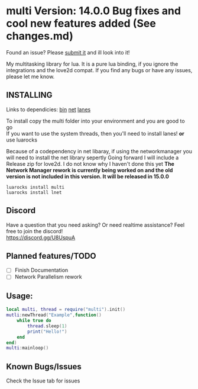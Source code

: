# multi Version: 14.0.0 Bug fixes and cool new features added (See changes.md)

Found an issue? Please [submit it](https://github.com/rayaman/multi/issues) and ill look into it!

My multitasking library for lua. It is a pure lua binding, if you ignore the integrations and the love2d compat. If you find any bugs or have any issues, please let me know.

INSTALLING
----------
Links to dependicies:
[bin](https://github.com/rayaman/bin)
[net](https://github.com/rayaman/net)
[lanes](https://github.com/LuaLanes/lanes)

To install copy the multi folder into your environment and you are good to go</br>
If you want to use the system threads, then you'll need to install lanes!
**or** use luarocks

Because of a codependency in net libaray, if using the networkmanager you will need to install the net library sepertly
Going forward I will include a Release zip for love2d. I do not know why I haven't done this yet
**The Network Manager rework is currently being worked on and the old version is not included in this version. It will be released in 15.0.0**

```
luarocks install multi
luarocks install lnet
```

Discord
-------
Have a question that you need asking? Or need realtime assistance? Feel free to join the discord!</br>
https://discord.gg/U8UspuA</br>

Planned features/TODO
---------------------
- [ ] Finish Documentation
- [ ] Network Parallelism rework

Usage:</br>
-----
```lua
local multi, thread = require("multi").init()
mutli:newThread("Example",function()
    while true do
        thread.sleep(1)
        print("Hello!")
    end
end)
multi:mainloop()
```

Known Bugs/Issues
-----------------
Check the Issue tab for issues
